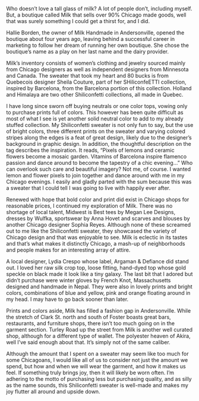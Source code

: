 Who doesn’t love a tall glass of milk? A lot of people don’t, including myself. But, a boutique called Milk that sells over 90% Chicago made goods, well that was surely something I could get a thirst for, and I did.

Hallie Borden, the owner of Milk Handmade in Andersonville, opened the boutique about four years ago, leaving behind a successful career in marketing to follow her dream of running her own boutique. She chose the boutique’s name as a play on her last name and the dairy provider.

Milk’s inventory consists of women’s clothing and jewelry sourced mainly from Chicago designers as well as independent designers from Minnesota and Canada. The sweater that took my heart and 80 bucks is from Quebecois designer Sheila Couture, part of her SHiliconfeETTI collection, inspired by Barcelona, from the Barcelona portion of this collection. Holland and Himalaya are two other Shiliconfetti collections, all made in Quebec.

I have long since sworn off buying neutrals or one color tops, vowing only to purchase prints full of colors. This however has been quite difficult as most of what I see is yet another solid neutral color to add to my already stuffed collection.  My Shiliconfetti sweater is not only fun to say, but the use of bright colors, three different prints on the sweater and varying colored stripes along the edges is a feat of great design, likely due to the designer’s background in graphic design. In addition, the thoughtful description on the tag describes the inspiration. It reads, “Pixels of lemons and ceramic flowers become a mosaic garden. Vitamins of Barcelona inspire flamenco passion and dance around to become the tapestry of a chic evening…” Who can overlook such care and beautiful imagery? Not me, of course. I wanted lemon and flower pixels to join together and dance around with me in my Chicago evenings. I easily and gladly parted with the sum because this was a sweater that I could tell I was going to live with happily ever after.

Renewed with hope that bold color and print did exist in Chicago shops for reasonable prices, I continued my exploration of Milk. There was no shortage of local talent, Midwest is Best tees by Megan Lee Designs, dresses by Wulfka, sportswear by Anna Hovet and scarves and blouses by another Chicago designer Sophia Reyes. Although none of these screamed out to me like the Shiliconfetti sweater, they showcased the variety of Chicago design and that was enjoyable to see. Milk is eclectic in its tastes and that’s what makes it distinctly Chicago, a mash-up of neighborhoods and people makes for an interesting array of attire.

A local designer, Lydia Crespo whose label, Argaman & Defiance did stand out. I loved her raw silk crop top, loose fitting, hand-dyed top whose gold speckle on black made it look like a tiny galaxy. The last bit that I adored but didn’t purchase were winter gloves by French Knot, Massachusetts designed and handmade in Nepal. They were also in lovely prints and bright colors, combinations of blue and yellow, pink and orange floating around in my head. I may have to go back sooner than later.

Prints and colors aside, Milk has filled a fashion gap in Andersonville. While the stretch of Clark St. north and south of Foster boasts great bars, restaurants, and furniture shops, there isn’t too much going on in the garment section. Turley Road up the street from Milk is another well curated shop, although for a different type of wallet. The polyester heaven of Akira, well I’ve said enough about that. It’s simply not of the same caliber.

Although the amount that I spent on a sweater may seem like too much for some Chicagoans, I would like all of us to consider not just the amount we spend, but how and when we will wear the garment, and how it makes us feel. If something truly brings joy, then it will likely be worn often. I’m adhering to the motto of purchasing less but purchasing quality, and as silly as the name sounds, this Shiliconfetti sweater is well-made and makes my joy flutter all around and upside down.
